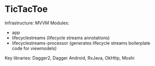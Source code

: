 # TicTacToe

Infrastructure: MVVM
Modules:
* app
* lifecyclestreams (lifecycle streams annotations)
* lifecyclestreams-processor (generates lifecycle streams boilerplate code for viewmodels)
  
Key libraries: Dagger2, Dagger Android, RxJava, OkHttp, Moshi
